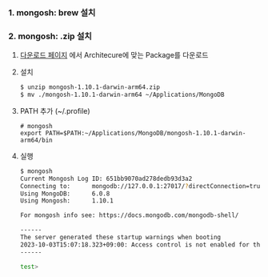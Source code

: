### 1. mongosh: brew 설치

### 2. mongosh: .zip 설치
1.  [다운로드 페이지](https://www.mongodb.com/try/download/shell) 에서 Architecure에 맞는 Package를 다운로드
2.  설치

    ```sh
    $ unzip mongosh-1.10.1-darwin-arm64.zip
    $ mv ./mongosh-1.10.1-darwin-arm64 ~/Applications/MongoDB
    ```

3.  PATH 추가 (~/.profile)

    ```
    # mongosh
    export PATH=$PATH:~/Applications/MongoDB/mongosh-1.10.1-darwin-arm64/bin
    ```

4.  실행

    ```sh
    $ mongosh
    Current Mongosh Log ID:	651bb9070ad278dedb93d3a2
    Connecting to:		mongodb://127.0.0.1:27017/?directConnection=true&serverSelectionTimeoutMS=2000&appName=mongosh+1.10.1
    Using MongoDB:		6.0.8
    Using Mongosh:		1.10.1

    For mongosh info see: https://docs.mongodb.com/mongodb-shell/

    ------
    The server generated these startup warnings when booting
    2023-10-03T15:07:18.323+09:00: Access control is not enabled for the database. Read and write access to data and configuration is unrestricted
    ------

    test>
    ```


